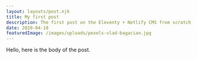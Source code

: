 ```yaml
---
layout: layouts/post.njk
title: My first post
description: The first post on the Eleventy + Netlify CMS from scratch blog
date: 2020-04-18
featuredImage: /images/uploads/pexels-vlad-bagacian.jpg
---
```

Hello, here is the body of the post.